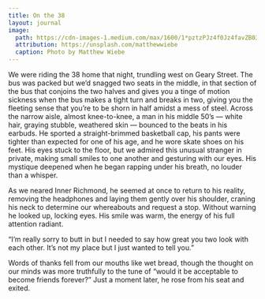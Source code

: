 ```yaml
---
title: On the 38
layout: journal
image:
  path: https://cdn-images-1.medium.com/max/1600/1*pztzPJz4f0Jz4favZB03AQ.png
  attribution: https://unsplash.com/matthewwiebe
  caption: Photo by Matthew Wiebe
---
```


We were riding the 38 home that night, trundling west on Geary Street. The bus
was packed but we’d snagged two seats in the middle, in that section of the bus
that conjoins the two halves and gives you a tinge of motion sickness when the
bus makes a tight turn and breaks in two, giving you the fleeting sense that
you’re to be shorn in half amidst a mess of steel. Across the narrow aisle,
almost knee-to-knee, a man in his middle 50’s — white hair, graying stubble,
weathered skin — bounced to the beats in his earbuds. He sported a
straight-brimmed basketball cap, his pants were tighter than expected for one of
his age, and he wore skate shoes on his feet. His eyes stuck to the floor, but
we admired this unusual stranger in private, making small smiles to one another
and gesturing with our eyes. His mystique deepened when he began rapping under
his breath, no louder than a whisper.

As we neared Inner Richmond, he seemed at once to return to his reality,
removing the headphones and laying them gently over his shoulder, craning his
neck to determine our whereabouts and request a stop. Without warning he looked
up, locking eyes. His smile was warm, the energy of his full attention radiant.

“I’m really sorry to butt in but I needed to say how great you two look with
each other. It’s not my place but I just wanted to tell you.”

Words of thanks fell from our mouths like wet bread, though the thought on our
minds was more truthfully to the tune of “would it be acceptable to become
friends forever?” Just a moment later, he rose from his seat and exited.

